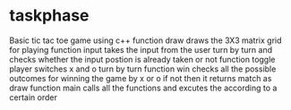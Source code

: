 # taskphase
Basic tic tac toe game using c++ 
function draw draws the 3X3 matrix grid for playing
function input takes the input from the user turn by turn and checks whether the input postion is already taken or not
function toggle player switches x and o turn by turn
function win checks all the possible outcomes for winning the game by x or o if not then it returns match as draw
function main calls all the functions and excutes the according to a certain order
